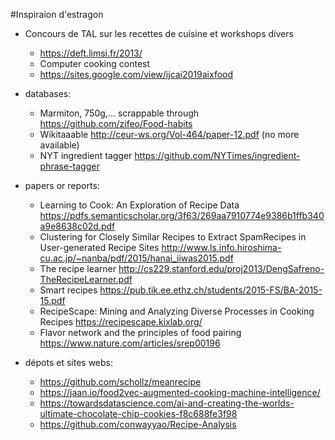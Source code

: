 #Inspiraion d'estragon

- Concours de TAL sur les recettes de cuisine et workshops divers
   - https://deft.limsi.fr/2013/
   - Computer cooking contest
   - https://sites.google.com/view/ijcai2019aixfood


- databases:
   - Marmiton, 750g,... scrappable through https://github.com/zifeo/Food-habits
   - Wikitaaable http://ceur-ws.org/Vol-464/paper-12.pdf (no more available)
   - NYT ingredient tagger https://github.com/NYTimes/ingredient-phrase-tagger

- papers or reports:
   - Learning to Cook: An Exploration of Recipe Data https://pdfs.semanticscholar.org/3f63/269aa7910774e9386b1ffb340a9e8638c02d.pdf
   - Clustering for Closely Similar Recipes to Extract SpamRecipes in User-generated Recipe Sites http://www.ls.info.hiroshima-cu.ac.jp/~nanba/pdf/2015/hanai_iiwas2015.pdf
   - The recipe learner http://cs229.stanford.edu/proj2013/DengSafreno-TheRecipeLearner.pdf
   - Smart recipes https://pub.tik.ee.ethz.ch/students/2015-FS/BA-2015-15.pdf
   - RecipeScape: Mining and Analyzing Diverse Processes in Cooking Recipes https://recipescape.kixlab.org/
   - Flavor network and the principles of food pairing https://www.nature.com/articles/srep00196

- dépots et sites webs:
  - https://github.com/schollz/meanrecipe
  - https://jaan.io/food2vec-augmented-cooking-machine-intelligence/
  - https://towardsdatascience.com/ai-and-creating-the-worlds-ultimate-chocolate-chip-cookies-f8c688fe3f98
  - https://github.com/conwayyao/Recipe-Analysis